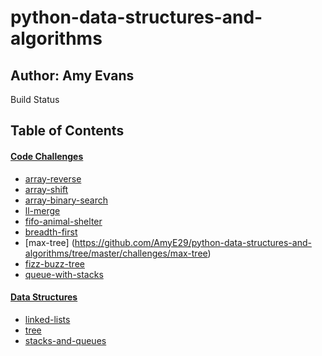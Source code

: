 # python-data-structures-and-algorithms

## Author: Amy Evans
Build Status

## Table of Contents

#### [Code Challenges](https://github.com/AmyE29/python-data-structures-and-algorithms/tree/master/challenges)
   * [array-reverse](https://github.com/AmyE29/python-data-structures-and-algorithms/tree/master/challenges/array_reverse)
   * [array-shift](https://github.com/AmyE29/python-data-structures-and-algorithms/tree/master/challenges/array_shift)
   * [array-binary-search](https://github.com/AmyE29/python-data-structures-and-algorithms/tree/master/challenges/array_binary_search)
   * [ll-merge](https://github.com/AmyE29/python-data-structures-and-algorithms/tree/master/challenges/ll_merge)
   * [fifo-animal-shelter](https://github.com/AmyE29/python-data-structures-and-algorithms/tree/master/challenges/fifo_animal_shelter)
   * [breadth-first](https://github.com/AmyE29/python-data-structures-and-algorithms/tree/master/challenges/breadth_first)
   * [max-tree] (https://github.com/AmyE29/python-data-structures-and-algorithms/tree/master/challenges/max-tree)
   * [fizz-buzz-tree](https://github.com/AmyE29/python-data-structures-and-algorithms/tree/master/challenges/fizz_buzz_tree)
   * [queue-with-stacks](https://github.com/AmyE29/python-data-structures-and-algorithms/tree/master/challenges/queue_with_stacks)

   
#### [Data Structures](https://github.com/AmyE29/python-data-structures-and-algorithms/tree/master/Data-Structures)
   * [linked-lists](https://github.com/AmyE29/python-data-structures-and-algorithms/tree/master/Data-Structures/linked_list)
   * [tree](https://github.com/AmyE29/python-data-structures-and-algorithms/tree/master/Data-Structures/tree)
   * [stacks-and-queues](https://github.com/AmyE29/python-data-structures-and-algorithms/tree/master/Data-Structures/stacks_and_queues)

